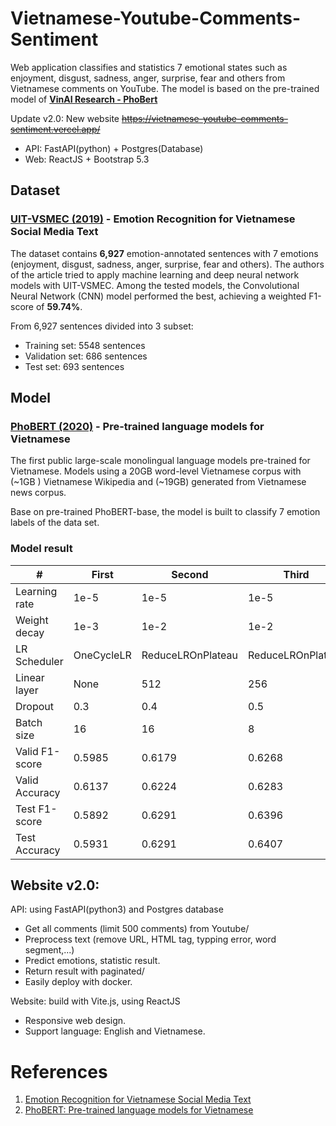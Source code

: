# Vietnamese-Youtube-Comments-Sentiment

Web application classifies and statistics 7 emotional states such as enjoyment, disgust, sadness, anger, surprise, fear and others from Vietnamese comments on YouTube. The model is based on the pre-trained model of [**VinAI Research - PhoBert**](https://github.com/VinAIResearch/PhoBERT)

Update v2.0: New website ~~https://vietnamese-youtube-comments-sentiment.vercel.app/~~
- API: FastAPI(python) + Postgres(Database)
- Web: ReactJS + Bootstrap 5.3

## Dataset

### [UIT-VSMEC (2019)](https://arxiv.org/abs/1911.09339) - **Emotion Recognition for Vietnamese Social Media Text**

The dataset contains **6,927** emotion-annotated sentences with 7 emotions (enjoyment, disgust, sadness, anger, surprise, fear and others). The authors of the article tried to apply machine learning and deep neural network models with UIT-VSMEC. Among the tested models, the Convolutional Neural Network (CNN) model performed the best, achieving a weighted F1-score of **59.74%**.

From 6,927 sentences divided into 3 subset:

- Training set: 5548 sentences
- Validation set: 686 sentences
- Test set: 693 sentences

## Model

### [PhoBERT (2020)](https://arxiv.org/abs/2003.00744) - **Pre-trained language models for Vietnamese**

The first public large-scale monolingual language models pre-trained for Vietnamese. Models using a 20GB word-level Vietnamese corpus with (~1GB ) Vietnamese Wikipedia and (~19GB) generated from Vietnamese news corpus.

Base on pre-trained PhoBERT-base, the model is built to classify 7 emotion labels of the data set.

### Model result

| #              | **First**  | **Second**        | **Third**         |
| -------------- | ---------- | ----------------- | ----------------- |
| Learning rate  | 1e-5       | 1e-5              | 1e-5              |
| Weight decay   | 1e-3       | 1e-2              | 1e-2              |
| LR Scheduler   | OneCycleLR | ReduceLROnPlateau | ReduceLROnPlateau |
| Linear layer   | None       | 512               | 256               |
| Dropout        | 0.3        | 0.4               | 0.5               |
| Batch size     | 16         | 16                | 8                 |
| Valid F1-score | 0.5985     | 0.6179            | 0.6268            |
| Valid Accuracy | 0.6137     | 0.6224            | 0.6283            |
| Test F1-score  | 0.5892     | 0.6291            | 0.6396            |
| Test Accuracy  | 0.5931     | 0.6291            | 0.6407            |

## Website v2.0:

API: using FastAPI(python3) and Postgres database

- Get all comments (limit 500 comments) from Youtube/
- Preprocess text (remove URL, HTML tag, typping error, word segment,...)
- Predict emotions, statistic result.
- Return result with paginated/
- Easily deploy with docker.

Website: build with Vite.js, using ReactJS

- Responsive web design.
- Support language: English and Vietnamese.

# References

1. [Emotion Recognition for Vietnamese Social Media Text](https://arxiv.org/abs/1911.09339)
2. [PhoBERT: Pre-trained language models for Vietnamese](https://arxiv.org/abs/2003.00744)
